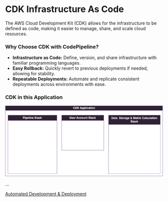 # CDK Infrastructure As Code



The AWS Cloud Development Kit (CDK) allows for the infrastructure to be defined as code, making it easier to manage, share, and scale cloud resources.

### Why Choose CDK with CodePipeline?

- **Infrastructure as Code:** Define, version, and share infrastructure with familiar programming languages.
- **Easy Rollback:** Quickly revert to previous deployments if needed, allowing for stability.
- **Repeatable Deployments:** Automate and replicate consistent deployments across environments with ease.


### CDK in this Application

![CDK Diagram](images/CDKDiagram.png)

...

[Automated Development & Deployment](development.md)
